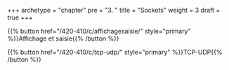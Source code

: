 +++
archetype = "chapter"
pre = "3. "
title = "Sockets"
weight = 3
draft = true
+++

{{% button href="/420-410/c/affichagesaisie/" style="primary" %}}Affichage et saisie{{% /button %}}


{{% button href="/420-410/c/tcp-udp/" style="primary" %}}TCP-UDP{{% /button %}}


